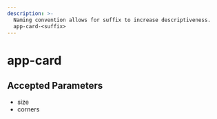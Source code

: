 ```yaml
---
description: >-
  Naming convention allows for suffix to increase descriptiveness. 
  app-card-<suffix>
---
```


# app-card

## Accepted Parameters

* size
* corners

